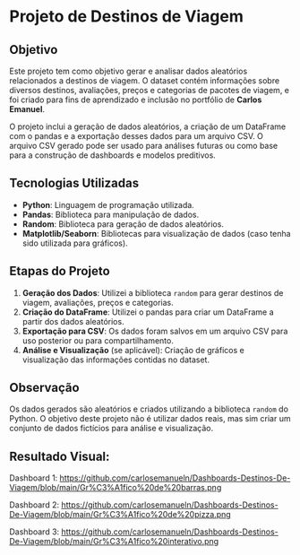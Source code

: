 # Projeto de Destinos de Viagem

## Objetivo
Este projeto tem como objetivo gerar e analisar dados aleatórios relacionados a destinos de viagem. O dataset contém informações sobre diversos destinos, avaliações, preços e categorias de pacotes de viagem, e foi criado para fins de aprendizado e inclusão no portfólio de **Carlos Emanuel**.

O projeto inclui a geração de dados aleatórios, a criação de um DataFrame com o pandas e a exportação desses dados para um arquivo CSV. O arquivo CSV gerado pode ser usado para análises futuras ou como base para a construção de dashboards e modelos preditivos.

## Tecnologias Utilizadas

- **Python**: Linguagem de programação utilizada.
- **Pandas**: Biblioteca para manipulação de dados.
- **Random**: Biblioteca para geração de dados aleatórios.
- **Matplotlib/Seaborn**: Bibliotecas para visualização de dados (caso tenha sido utilizada para gráficos).

## Etapas do Projeto

1. **Geração dos Dados**: Utilizei a biblioteca `random` para gerar destinos de viagem, avaliações, preços e categorias.
2. **Criação do DataFrame**: Utilizei o pandas para criar um DataFrame a partir dos dados aleatórios.
3. **Exportação para CSV**: Os dados foram salvos em um arquivo CSV para uso posterior ou para compartilhamento.
4. **Análise e Visualização** (se aplicável): Criação de gráficos e visualização das informações contidas no dataset.

## Observação
Os dados gerados são aleatórios e criados utilizando a biblioteca `random` do Python. O objetivo deste projeto não é utilizar dados reais, mas sim criar um conjunto de dados fictícios para análise e visualização.

## Resultado Visual:

Dashboard 1: https://github.com/carlosemanueln/Dashboards-Destinos-De-Viagem/blob/main/Gr%C3%A1fico%20de%20barras.png

Dashboard 2: https://github.com/carlosemanueln/Dashboards-Destinos-De-Viagem/blob/main/Gr%C3%A1fico%20de%20pizza.png

Dashboard 3: https://github.com/carlosemanueln/Dashboards-Destinos-De-Viagem/blob/main/Gr%C3%A1fico%20interativo.png
